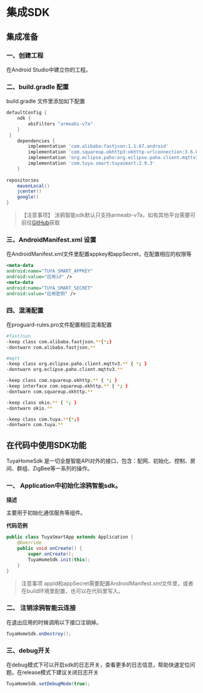# 集成SDK
## 集成准备
### 一、创建工程

在Android Studio中建立你的工程。

### 二、build.gradle 配置

build.gradle 文件里添加如下配置

```groovy
defaultConfig {
    ndk {
        abiFilters "armeabi-v7a"
    }
 }
    dependencies {
        implementation 'com.alibaba:fastjson:1.1.67.android'
        implementation 'com.squareup.okhttp3:okhttp-urlconnection:3.6.0'
        implementation 'org.eclipse.paho:org.eclipse.paho.client.mqttv3:1.2.0'
        implementation 'com.tuya.smart:tuyasmart:2.9.3'
    }
    
repositories 
    mavenLocal()
    jcenter()
    google()
}

```


> 【注意事项】
>涂鸦智能sdk默认只支持armeabi-v7a，如有其他平台需要可前往[GitHub](https://github.com/TuyaInc/tuyasmart_home_android_sdk/tree/master/so_libs)获取

### 三、AndroidManifest.xml 设置

在AndroidManifest.xml文件里配置appkey和appSecret，在配置相应的权限等

```xml
<meta-data
android:name="TUYA_SMART_APPKEY"
android:value="应用id" />
<meta-data
android:name="TUYA_SMART_SECRET"
android:value="应用密钥" />

```

### 四、混淆配置

在proguard-rules.pro文件配置相应混淆配置

```bash
#fastJson
-keep class com.alibaba.fastjson.**{*;}
-dontwarn com.alibaba.fastjson.**

#mqtt
-keep class org.eclipse.paho.client.mqttv3.** { *; }
-dontwarn org.eclipse.paho.client.mqttv3.**

-keep class com.squareup.okhttp.** { *; }
-keep interface com.squareup.okhttp.** { *; }
-dontwarn com.squareup.okhttp.**

-keep class okio.** { *; }
-dontwarn okio.**

-keep class com.tuya.**{*;}
-dontwarn com.tuya.**
```

## 在代码中使用SDK功能

TuyaHomeSdk 是一切全屋智能API对外的接口，包含：配网、初始化、控制、房间、群组、ZigBee等一系列的操作。
### 一、 Application中初始化涂鸦智能sdk。
**描述**

主要用于初始化通信服务等组件。

**代码范例**

```java
public class TuyaSmartApp extends Application {
    @Override
    public void onCreate() {
        super.onCreate();
        TuyaHomeSdk.init(this);
    }
}
```

>注意事项
>appId和appSecret需要配置AndroidManifest.xml文件里，或者在build环境里配置，也可以在代码里写入。


### 二、 注销涂鸦智能云连接
在退出应用的时候调用以下接口注销掉。

```java
TuyaHomeSdk.onDestroy();
```

### 三、debug开关

在debug模式下可以开启sdk的日志开关，查看更多的日志信息，帮助快速定位问题。在release模式下建议关闭日志开关

```java
TuyaHomeSdk.setDebugMode(true);
```




